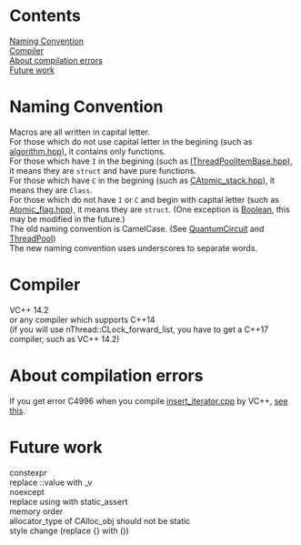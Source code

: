 # Contents
[Naming Convention](https://github.com/Fdhvdu/lib/blob/master/README.md#naming-convention)<br>
[Compiler](https://github.com/Fdhvdu/lib/blob/master/README.md#compiler)<br>
[About compilation errors](https://github.com/Fdhvdu/lib/blob/master/README.md#about-compilation-errors)<br>
[Future work](https://github.com/Fdhvdu/lib/blob/master/README.md#future-work)
# Naming Convention
Macros are all written in capital letter.<br>
For those which do not use capital letter in the begining (such as [algorithm.hpp](header/algorithm/algorithm.hpp)), it contains only functions.<br>
For those which have `I` in the begining (such as [IThreadPoolItemBase.hpp](https://github.com/Fdhvdu/ThreadPool/blob/master/header/IThreadPoolItemBase.hpp)), it means they are `struct` and have pure functions.<br>
For those which have `C` in the begining (such as [CAtomic_stack.hpp](header/thread/CAtomic_stack.hpp)), it means they are `Class`.<br>
For those which do not have `I` or `C` and begin with capital letter (such as [Atomic_flag.hpp](header/thread/Atomic_flag.hpp)), it means they are `struct`. (One exception is [Boolean](header/tool/Boolean.hpp), this may be modified in the future.)<br>
The old naming convention is CamelCase. (See [QuantumCircuit](https://github.com/Fdhvdu/QuantumCircuit/tree/master/header) and [ThreadPool](https://github.com/Fdhvdu/ThreadPool/tree/master/header))<br>
The new naming convention uses underscores to separate words.
# Compiler
VC++ 14.2<br>
or any compiler which supports C++14<br>
(if you will use nThread::CLock_forward_list, you have to get a C++17 compiler, such as VC++ 14.2)
# About compilation errors
If you get error C4996 when you compile [insert_iterator.cpp](tutorial/insert_iterator.cpp) by VC++, [see this](http://stackoverflow.com/questions/25046829/what-does-use-d-scl-secure-no-warnings-mean).
# Future work
constexpr<br>
replace ::value with _v<br>
noexcept<br>
replace using with static_assert<br>
memory order<br>
allocator_type of CAlloc_obj should not be static<br>
style change (replace {} with ())